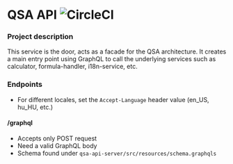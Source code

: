 # QSA API ![CircleCI](https://img.shields.io/circleci/build/github/Queueing-Systems-Assistance/qsa-api/master)

### Project description

This service is the door, acts as a facade for the QSA architecture.
It creates a main entry point using GraphQL to call the underlying services such as calculator, formula-handler, i18n-service, etc. 

### Endpoints

- For different locales, set the `Accept-Language` header value (en_US, hu_HU, etc.)

#### /graphql

- Accepts only POST request
- Need a valid GraphQL body
- Schema found under `qsa-api-server/src/resources/schema.graphqls`

